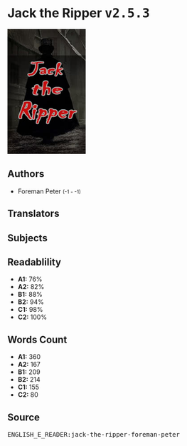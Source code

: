 # Jack the Ripper <kbd>v2.5.3</kbd>

![](./cover.medium.jpg "")

## Authors


 - Foreman Peter <small>(-1 - -1)</small>

## Translators



## Subjects



## Readablility


 - **A1:** 76%
 - **A2:** 82%
 - **B1:** 88%
 - **B2:** 94%
 - **C1:** 98%
 - **C2:** 100%

## Words Count


 - **A1:** 360
 - **A2:** 167
 - **B1:** 209
 - **B2:** 214
 - **C1:** 155
 - **C2:** 80

## Source


<kbd>ENGLISH_E_READER:jack-the-ripper-foreman-peter</kbd>
